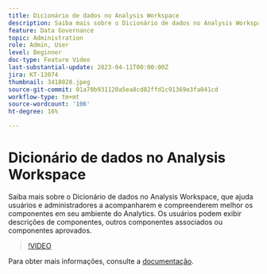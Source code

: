 ```yaml
---
title: Dicionário de dados no Analysis Workspace
description: Saiba mais sobre o Dicionário de dados no Analysis Workspace, que ajuda usuários e administradores a acompanharem e compreenderem melhor os componentes em seu ambiente do Analytics. Os usuários podem exibir descrições de componentes, outros componentes associados ou componentes aprovados.
feature: Data Governance
topic: Administration
role: Admin, User
level: Beginner
doc-type: Feature Video
last-substantial-update: 2023-04-11T00:00:00Z
jira: KT-13074
thumbnail: 3418028.jpeg
source-git-commit: 01a70b931120a5ea8cd82ffd1c91369e3fa041cd
workflow-type: tm+mt
source-wordcount: '106'
ht-degree: 16%

---
```



# Dicionário de dados no Analysis Workspace

Saiba mais sobre o Dicionário de dados no Analysis Workspace, que ajuda usuários e administradores a acompanharem e compreenderem melhor os componentes em seu ambiente do Analytics. Os usuários podem exibir descrições de componentes, outros componentes associados ou componentes aprovados.

>[!VIDEO](https://video.tv.adobe.com/v/3418028/?quality=12&learn=on)

Para obter mais informações, consulte a [documentação](https://experienceleague.adobe.com/docs/analytics/analyze/analysis-workspace/components/data-dictionary/data-dictionary-overview.html?lang=en).
